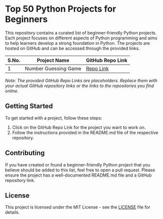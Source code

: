 # Top 50 Python Projects for Beginners

This repository contains a curated list of beginner-friendly Python projects. Each project focuses on different aspects of Python programming and aims to help learners develop a strong foundation in Python. The projects are hosted on GitHub and can be accessed through the provided links.

| S.No. | Project Name                      | GitHub Repo Link                               |
| ----- | --------------------------------- | ---------------------------------------------- |
| 1     | Number Guessing Game              | [Repo Link](https://github.com/user/number_guessing_game)       |

*Note: The provided GitHub Repo Links are placeholders. Replace them with your actual GitHub repository links or the links to the repositories you find online.*

## Getting Started

To get started with a project, follow these steps:

1. Click on the GitHub Repo Link for the project you want to work on.
2. Follow the instructions provided in the README.md file of the respective repository.

## Contributing

If you have created or found a beginner-friendly Python project that you believe should be added to this list, feel free to open a pull request. Please ensure the project has a well-documented README.md file and a GitHub repository link.

## License

This project is licensed under the MIT License - see the [LICENSE](LICENSE) file for details.
